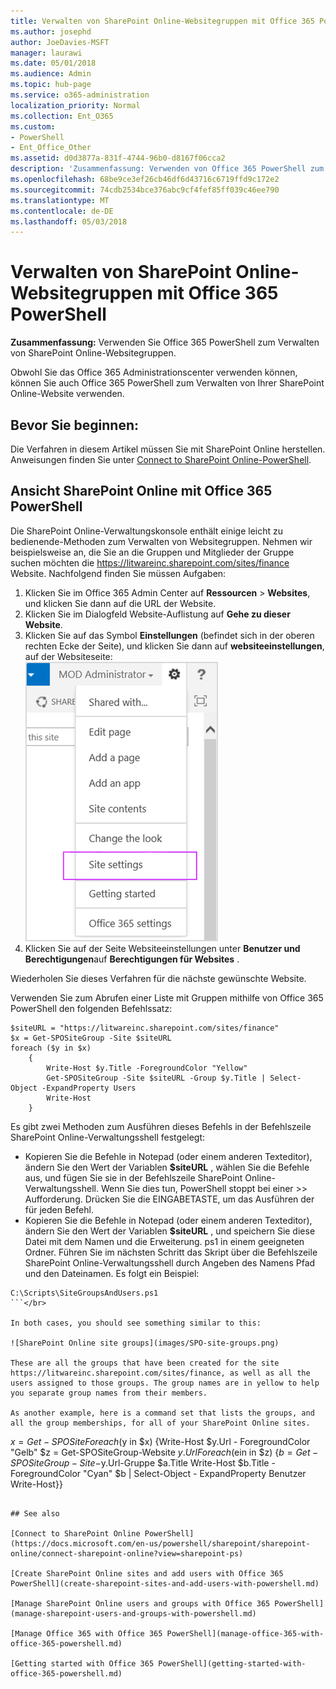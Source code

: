 ```yaml
---
title: Verwalten von SharePoint Online-Websitegruppen mit Office 365 PowerShell
ms.author: josephd
author: JoeDavies-MSFT
manager: laurawi
ms.date: 05/01/2018
ms.audience: Admin
ms.topic: hub-page
ms.service: o365-administration
localization_priority: Normal
ms.collection: Ent_O365
ms.custom:
- PowerShell
- Ent_Office_Other
ms.assetid: d0d3877a-831f-4744-96b0-d8167f06cca2
description: 'Zusammenfassung: Verwenden von Office 365 PowerShell zum Verwalten von SharePoint Online-Websitegruppen.'
ms.openlocfilehash: 68be9ce3ef26cb46df6d43716c6719ffd9c172e2
ms.sourcegitcommit: 74cdb2534bce376abc9cf4fef85ff039c46ee790
ms.translationtype: MT
ms.contentlocale: de-DE
ms.lasthandoff: 05/03/2018
---
```

# <a name="manage-sharepoint-online-site-groups-with-office-365-powershell"></a>Verwalten von SharePoint Online-Websitegruppen mit Office 365 PowerShell

 **Zusammenfassung:** Verwenden Sie Office 365 PowerShell zum Verwalten von SharePoint Online-Websitegruppen.
  
Obwohl Sie das Office 365 Administrationscenter verwenden können, können Sie auch Office 365 PowerShell zum Verwalten von Ihrer SharePoint Online-Website verwenden.

## <a name="before-you-begin"></a>Bevor Sie beginnen:

Die Verfahren in diesem Artikel müssen Sie mit SharePoint Online herstellen. Anweisungen finden Sie unter [Connect to SharePoint Online-PowerShell](https://docs.microsoft.com/en-us/powershell/sharepoint/sharepoint-online/connect-sharepoint-online?view=sharepoint-ps).

## <a name="view-sharepoint-online-with-office-365-powershell"></a>Ansicht SharePoint Online mit Office 365 PowerShell

Die SharePoint Online-Verwaltungskonsole enthält einige leicht zu bedienende-Methoden zum Verwalten von Websitegruppen. Nehmen wir beispielsweise an, die Sie an die Gruppen und Mitglieder der Gruppe suchen möchten die https://litwareinc.sharepoint.com/sites/finance Website. Nachfolgend finden Sie müssen Aufgaben:

1. Klicken Sie im Office 365 Admin Center auf **Ressourcen** > **Websites**, und klicken Sie dann auf die URL der Website.
2. Klicken Sie im Dialogfeld Website-Auflistung auf **Gehe zu dieser Website**.
3. Klicken Sie auf das Symbol **Einstellungen** (befindet sich in der oberen rechten Ecke der Seite), und klicken Sie dann auf **websiteeinstellungen**, auf der Websiteseite:</br>
![SharePoint Online-websiteeinstellungen](images/spo-site-settings.png)</br>
4. Klicken Sie auf der Seite Websiteeinstellungen unter **Benutzer und Berechtigungen**auf **Berechtigungen für Websites** .

Wiederholen Sie dieses Verfahren für die nächste gewünschte Website.

Verwenden Sie zum Abrufen einer Liste mit Gruppen mithilfe von Office 365 PowerShell den folgenden Befehlssatz:

```
$siteURL = "https://litwareinc.sharepoint.com/sites/finance"
$x = Get-SPOSiteGroup -Site $siteURL
foreach ($y in $x)
    {
        Write-Host $y.Title -ForegroundColor "Yellow"
        Get-SPOSiteGroup -Site $siteURL -Group $y.Title | Select-Object -ExpandProperty Users
        Write-Host
    }
```

Es gibt zwei Methoden zum Ausführen dieses Befehls in der Befehlszeile SharePoint Online-Verwaltungsshell festgelegt:
- Kopieren Sie die Befehle in Notepad (oder einem anderen Texteditor), ändern Sie den Wert der Variablen **$siteURL** , wählen Sie die Befehle aus, und fügen Sie sie in der Befehlszeile SharePoint Online-Verwaltungsshell. Wenn Sie dies tun, PowerShell stoppt bei einer >> Aufforderung. Drücken Sie die EINGABETASTE, um das Ausführen der für jeden Befehl.</br>
- Kopieren Sie die Befehle in Notepad (oder einem anderen Texteditor), ändern Sie den Wert der Variablen **$siteURL** , und speichern Sie diese Datei mit dem Namen und die Erweiterung. ps1 in einem geeigneten Ordner. Führen Sie im nächsten Schritt das Skript über die Befehlszeile SharePoint Online-Verwaltungsshell durch Angeben des Namens Pfad und den Dateinamen. Es folgt ein Beispiel:</br>
```
C:\Scripts\SiteGroupsAndUsers.ps1
```</br>

In both cases, you should see something similar to this:

![SharePoint Online site groups](images/SPO-site-groups.png)

These are all the groups that have been created for the site https://litwareinc.sharepoint.com/sites/finance, as well as all the users assigned to those groups. The group names are in yellow to help you separate group names from their members.

As another example, here is a command set that lists the groups, and all the group memberships, for all of your SharePoint Online sites.

```
$x = Get-SPOSite Foreach ($y in $x) {Write-Host $y.Url - ForegroundColor "Gelb" $z = Get-SPOSiteGroup-Website $y.Url Foreach ($ein in $z) {$b = Get-SPOSiteGroup-Site-$y.Url-Gruppe $a.Title Write-Host $b.Title - ForegroundColor "Cyan" $b | Select-Object - ExpandProperty Benutzer Write-Host}}
```
    
## See also

[Connect to SharePoint Online PowerShell](https://docs.microsoft.com/en-us/powershell/sharepoint/sharepoint-online/connect-sharepoint-online?view=sharepoint-ps)

[Create SharePoint Online sites and add users with Office 365 PowerShell](create-sharepoint-sites-and-add-users-with-powershell.md)

[Manage SharePoint Online users and groups with Office 365 PowerShell](manage-sharepoint-users-and-groups-with-powershell.md)

[Manage Office 365 with Office 365 PowerShell](manage-office-365-with-office-365-powershell.md)
  
[Getting started with Office 365 PowerShell](getting-started-with-office-365-powershell.md)

